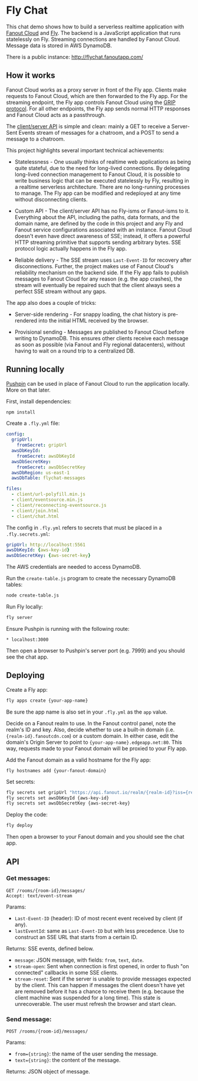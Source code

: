 # Fly Chat

This chat demo shows how to build a serverless realtime application with [Fanout Cloud](https://fanout.io/) and [Fly](https://fly.io/). The backend is a JavaScript application that runs statelessly on Fly. Streaming connections are handled by Fanout Cloud. Message data is stored in AWS DynamoDB.

There is a public instance: http://flychat.fanoutapp.com/

## How it works

Fanout Cloud works as a proxy server in front of the Fly app. Clients make requests to Fanout Cloud, which are then forwarded to the Fly app. For the streaming endpoint, the Fly app controls Fanout Cloud using the [GRIP protocol](https://pushpin.org/docs/protocols/grip). For all other endpoints, the Fly app sends normal HTTP responses and Fanout Cloud acts as a passthrough.

The [client/server API](#api) is simple and clean: mainly a GET to receive a Server-Sent Events stream of messages for a chatroom, and a POST to send a message to a chatroom.

This project highlights several important technical achievements:

* Statelessness - One usually thinks of realtime web applications as being quite stateful, due to the need for long-lived connections. By delegating long-lived connection management to Fanout Cloud, it is possible to write business logic that can be executed statelessly by Fly, resulting in a realtime serverless architecture. There are no long-running processes to manage. The Fly app can be modified and redeployed at any time without disconnecting clients.

* Custom API - The client/server API has no Fly-isms or Fanout-isms to it. Everything about the API, including the paths, data formats, and the domain name, are defined by the code in this project and any Fly and Fanout service configurations associated with an instance. Fanout Cloud doesn't even have direct awareness of SSE; instead, it offers a powerful HTTP streaming primitive that supports sending arbitrary bytes. SSE protocol logic actually happens in the Fly app.

* Reliable delivery - The SSE stream uses `Last-Event-ID` for recovery after disconnections. Further, the project makes use of Fanout Cloud's reliability mechanism on the backend side. If the Fly app fails to publish messages to Fanout Cloud for any reason (e.g. the app crashes), the stream will eventually be repaired such that the client always sees a perfect SSE stream without any gaps.

The app also does a couple of tricks:

* Server-side rendering - For snappy loading, the chat history is pre-rendered into the initial HTML received by the browser.

* Provisional sending - Messages are published to Fanout Cloud before writing to DynamoDB. This ensures other clients receive each message as soon as possible (via Fanout and Fly regional datacenters), without having to wait on a round trip to a centralized DB.

## Running locally

[Pushpin](https://pushpin.org/) can be used in place of Fanout Cloud to run the application locally. More on that later.

First, install dependencies:

```sh
npm install
```

Create a `.fly.yml` file:

```yaml
config:
  gripUrl:
    fromSecret: gripUrl
  awsDbKeyId:
    fromSecret: awsDbKeyId
  awsDbSecretKey:
    fromSecret: awsDbSecretKey
  awsDbRegion: us-east-1
  awsDbTable: flychat-messages

files:
  - client/url-polyfill.min.js
  - client/eventsource.min.js
  - client/reconnecting-eventsource.js
  - client/join.html
  - client/chat.html
```

The config in `.fly.yml` refers to secrets that must be placed in a `.fly.secrets.yml`:

```yaml
gripUrl: http://localhost:5561
awsDbKeyId: {aws-key-id}
awsDbSecretKey: {aws-secret-key}
```

The AWS credentials are needed to access DynamoDB.

Run the `create-table.js` program to create the necessary DynamoDB tables:

```sh
node create-table.js
```

Run Fly locally:

```sh
fly server
```

Ensure Pushpin is running with the following route:

```
* localhost:3000
```

Then open a browser to Pushpin's server port (e.g. 7999) and you should see the chat app.

## Deploying

Create a Fly app:

```sh
fly apps create {your-app-name}
```

Be sure the app name is also set in your `.fly.yml` as the `app` value.

Decide on a Fanout realm to use. In the Fanout control panel, note the realm's ID and key. Also, decide whether to use a built-in domain (i.e. `{realm-id}.fanoutcdn.com`) or a custom domain. In either case, edit the domain's Origin Server to point to `{your-app-name}.edgeapp.net:80`. This way, requests made to your Fanout domain will be proxied to your Fly app.

Add the Fanout domain as a valid hostname for the Fly app:

```
fly hostnames add {your-fanout-domain}
```

Set secrets:

```sh
fly secrets set gripUrl "https://api.fanout.io/realm/{realm-id}?iss={realm-id}&key=base64:{realm-key}"
fly secrets set awsDbKeyId {aws-key-id}
fly secrets set awsDbSecretKey {aws-secret-key}
```

Deploy the code:

```sh
fly deploy
```

Then open a browser to your Fanout domain and you should see the chat app.

## API

### Get messages:

```http
GET /rooms/{room-id}/messages/
Accept: text/event-stream
```

Params:

* `Last-Event-ID` (header): ID of most recent event received by client (if any).
* `lastEventId`: same as `Last-Event-ID` but with less precedence. Use to construct an SSE URL that starts from a certain ID.

Returns: SSE events, defined below.

* `message`: JSON message, with fields: `from`, `text`, `date`.
* `stream-open`: Sent when connection is first opened, in order to flush "on connected" callbacks in some SSE clients.
* `stream-reset`: Sent if the server is unable to provide messages expected by the client. This can happen if messages the client doesn't have yet are removed before it has a chance to receive them (e.g. because the client machine was suspended for a long time). This state is unrecoverable. The user must refresh the browser and start clean.

### Send message:

```http
POST /rooms/{room-id}/messages/
```

Params:

* `from={string}`: the name of the user sending the message.
* `text={string}`: the content of the message.

Returns: JSON object of message.
